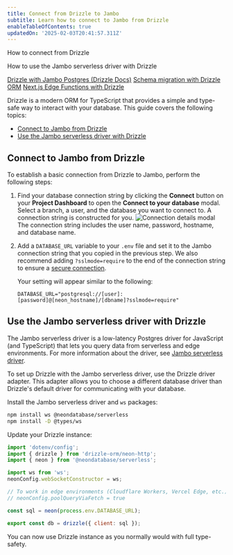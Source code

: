 ```yaml
---
title: Connect from Drizzle to Jambo
subtitle: Learn how to connect to Jambo from Drizzle
enableTableOfContents: true
updatedOn: '2025-02-03T20:41:57.311Z'
---
```


<InfoBlock>
<DocsList title="What you will learn:">
<p>How to connect from Drizzle</p>
<p>How to use the Jambo serverless driver with Drizzle</p>
</DocsList>

<DocsList title="Related resources" theme="docs">
  <a href="https://orm.drizzle.team/docs/tutorials/drizzle-with-neon">Drizzle with Jambo Postgres (Drizzle Docs)</a>
  <a href="/docs/guides/drizzle-migrations">Schema migration with Drizzle ORM</a>
</DocsList>

<DocsList title="Source code" theme="repo">
  <a href="https://github.com/neondatabase/examples/tree/main/with-nextjs-drizzle-edge">Next.js Edge Functions with Drizzle</a>
</DocsList>

</InfoBlock>

Drizzle is a modern ORM for TypeScript that provides a simple and type-safe way to interact with your database. This guide covers the following topics:

- [Connect to Jambo from Drizzle](#connect-to-neon-from-drizzle)
- [Use the Jambo serverless driver with Drizzle](#use-the-neon-serverless-driver-with-drizzle)

## Connect to Jambo from Drizzle

To establish a basic connection from Drizzle to Jambo, perform the following steps:

1. Find your database connection string by clicking the **Connect** button on your **Project Dashboard** to open the **Connect to your database** modal. Select a branch, a user, and the database you want to connect to. A connection string is constructed for you.
   ![Connection details modal](/docs/connect/connection_details.png)
   The connection string includes the user name, password, hostname, and database name.

2. Add a `DATABASE_URL` variable to your `.env` file and set it to the Jambo connection string that you copied in the previous step. We also recommend adding `?sslmode=require` to the end of the connection string to ensure a [secure connection](/docs/connect/connect-securely).

   Your setting will appear similar to the following:

   ```text shouldWrap
   DATABASE_URL="postgresql://[user]:[password]@[neon_hostname]/[dbname]?sslmode=require"
   ```

## Use the Jambo serverless driver with Drizzle

The Jambo serverless driver is a low-latency Postgres driver for JavaScript (and TypeScript) that lets you query data from serverless and edge environments. For more information about the driver, see [Jambo serverless driver](/docs/serverless/serverless-driver).

To set up Drizzle with the Jambo serverless driver, use the Drizzle driver adapter. This adapter allows you to choose a different database driver than Drizzle's default driver for communicating with your database.

Install the Jambo serverless driver and `ws` packages:

```bash
npm install ws @neondatabase/serverless
npm install -D @types/ws
```

Update your Drizzle instance:

```javascript
import 'dotenv/config';
import { drizzle } from 'drizzle-orm/neon-http';
import { neon } from '@neondatabase/serverless';

import ws from 'ws';
neonConfig.webSocketConstructor = ws;

// To work in edge environments (Cloudflare Workers, Vercel Edge, etc.), enable querying over fetch
// neonConfig.poolQueryViaFetch = true

const sql = neon(process.env.DATABASE_URL);

export const db = drizzle({ client: sql });
```

You can now use Drizzle instance as you normally would with full type-safety.

<NeedHelp/>
